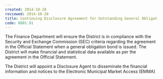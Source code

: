 ```yaml
---
created: 2014-10-28
reviewed: 2014-10-28
title: Continuing Disclosure Agreement for Outstanding General Obligation
code: 0801.91
---
```




The Finance Department will ensure the District is in compliance with the Security and Exchange Commission (SEC) criteria regarding the agreement in the Official Statement when a general obligation bond is issued. The District will make financial and statistical data available as per the agreement in the Official Statement.

The District will appoint a Disclosure Agent to disseminate the financial information and notices to the Electronic Municipal Market Access (EMMA)
